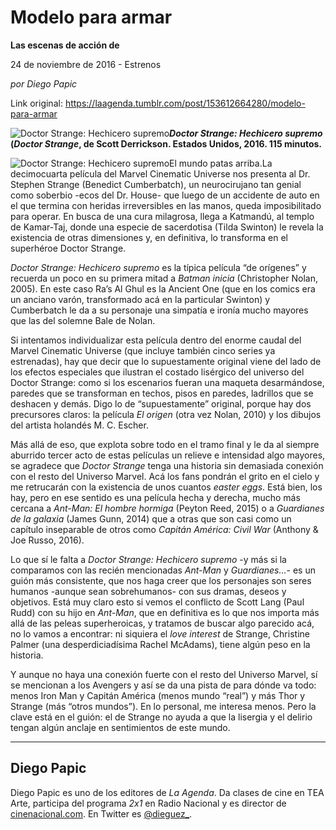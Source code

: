# Modelo para armar

**Las escenas de acción de**

24 de noviembre de 2016 - Estrenos

_por Diego Papic_

Link original: https://laagenda.tumblr.com/post/153612664280/modelo-para-armar

![Doctor Strange: Hechicero supremo](https://64.media.tumblr.com/39bb0ed023d4a9834643c68cf70803b2/tumblr_inline_pk056bGoic1t6q87u_500.jpg)***Doctor Strange: Hechicero supremo* (*Doctor Strange*, de Scott Derrickson. Estados Unidos, 2016. 115 minutos.**

![Doctor Strange: Hechicero supremo](https://64.media.tumblr.com/39bb0ed023d4a9834643c68cf70803b2/tumblr_inline_pk056bGoic1t6q87u_500.jpg)El mundo patas arriba.La decimocuarta película del Marvel Cinematic Universe nos presenta al Dr. Stephen Strange (Benedict Cumberbatch), un neurocirujano tan genial como soberbio -ecos del Dr. House- que luego de un accidente de auto en el que termina con heridas irreversibles en las manos, queda imposibilitado para operar. En busca de una cura milagrosa, llega a Katmandú, al templo de Kamar-Taj, donde una especie de sacerdotisa (Tilda Swinton) le revela la existencia de otras dimensiones y, en definitiva, lo transforma en el superhéroe Doctor Strange.

*Doctor Strange: Hechicero supremo* es la típica película “de orígenes” y recuerda un poco en su primera mitad a *Batman inicia* (Christopher Nolan, 2005). En este caso Ra’s Al Ghul es la Ancient One (que en los comics era un anciano varón, transformado acá en la particular Swinton) y Cumberbatch le da a su personaje una simpatía e ironía mucho mayores que las del solemne Bale de Nolan.

Si intentamos individualizar esta película dentro del enorme caudal del Marvel Cinematic Universe (que incluye también cinco series ya estrenadas), hay que decir que lo supuestamente original viene del lado de los efectos especiales que ilustran el costado lisérgico del universo del Doctor Strange: como si los escenarios fueran una maqueta desarmándose, paredes que se transforman en techos, pisos en paredes, ladrillos que se deshacen y demás. Digo lo de “supuestamente” original, porque hay dos precursores claros: la película *El origen* (otra vez Nolan, 2010) y los dibujos del artista holandés M. C. Escher.

Más allá de eso, que explota sobre todo en el tramo final y le da al siempre aburrido tercer acto de estas películas un relieve e intensidad algo mayores, se agradece que *Doctor Strange* tenga una historia sin demasiada conexión con el resto del Universo Marvel. Acá los fans pondrán el grito en el cielo y me retrucarán con la existencia de unos cuantos *easter eggs*. Está bien, los hay, pero en ese sentido es una película hecha y derecha, mucho más cercana a *Ant-Man: El hombre hormiga* (Peyton Reed, 2015) o a *Guardianes de la galaxia* (James Gunn, 2014) que a otras que son casi como un capítulo inseparable de otros como *Capitán América: Civil War* (Anthony & Joe Russo, 2016).

Lo que sí le falta a *Doctor Strange: Hechicero supremo* -y más si la comparamos con las recién mencionadas *Ant-Man* y *Guardianes…*- es un guión más consistente, que nos haga creer que los personajes son seres humanos -aunque sean sobrehumanos- con sus dramas, deseos y objetivos. Está muy claro esto si vemos el conflicto de Scott Lang (Paul Rudd) con su hijo en *Ant-Man*, que en definitiva es lo que nos importa más allá de las peleas superheroicas, y tratamos de buscar algo parecido acá, no lo vamos a encontrar: ni siquiera el *love interest* de Strange, Christine Palmer (una desperdiciadísima Rachel McAdams), tiene algún peso en la historia.

Y aunque no haya una conexión fuerte con el resto del Universo Marvel, sí se mencionan a los Avengers y así se da una pista de para dónde va todo: menos Iron Man y Capitán América (menos mundo “real”) y más Thor y Strange (más “otros mundos”). En lo personal, me interesa menos. Pero la clave está en el guión: el de Strange no ayuda a que la lisergia y el delirio tengan algún anclaje en sentimientos de este mundo.

  




---

 Diego Papic
------------

 Diego Papic es uno de los editores de *La Agenda*. Da clases de cine en TEA Arte, participa del programa *2x1* en Radio Nacional y es director de [cinenacional.com](http://www.cinenacional.com/). En Twitter es [@dieguez\_](https://twitter.com/dieguez_). 

